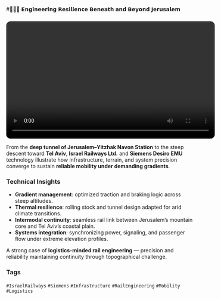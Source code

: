 #🚆🇮🇱 𝗘𝗻𝗴𝗶𝗻𝗲𝗲𝗿𝗶𝗻𝗴 𝗥𝗲𝘀𝗶𝗹𝗶𝗲𝗻𝗰𝗲 𝗕𝗲𝗻𝗲𝗮𝘁𝗵 𝗮𝗻𝗱 𝗕𝗲𝘆𝗼𝗻𝗱 𝗝𝗲𝗿𝘂𝘀𝗮𝗹𝗲𝗺

<video width="560" height="315" controls style="border-radius:12px; margin-top:10px; aspect-ratio:16/9;">
  <source src="/alvin-site/JPG_VID/ilrail.mp4" type="video/mp4">
</video>

From the **deep tunnel of Jerusalem–Yitzhak Navon Station** to the steep descent toward **Tel Aviv**, **Israel Railways Ltd.** and **Siemens Desiro EMU** technology illustrate how infrastructure, terrain, and system precision converge to sustain **reliable mobility under demanding gradients**.

### Technical Insights
- **Gradient management**: optimized traction and braking logic across steep altitudes.  
- **Thermal resilience**: rolling stock and tunnel design adapted for arid climate transitions.  
- **Intermodal continuity**: seamless rail link between Jerusalem’s mountain core and Tel Aviv’s coastal plain.  
- **Systems integration**: synchronizing power, signaling, and passenger flow under extreme elevation profiles.

A strong case of **logistics-minded rail engineering** — precision and reliability maintaining continuity through topographical challenge.

### Tags
`#IsraelRailways` `#Siemens` `#Infrastructure` `#RailEngineering` `#Mobility` `#Logistics`
